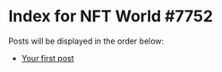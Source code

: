 # Index for NFT World #7752
Posts will be displayed in the order below:

- [Your first post](./001-first.md)

